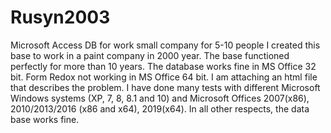 # Rusyn2003
Microsoft Access DB for work small company for 5-10 people I created this base to work in a paint company in 2000 year. The base functioned perfectly for more than 10 years. The database works fine in MS Office 32 bit. Form Redox not working in MS Office 64 bit. I am attaching an html file that describes the problem. I have done many tests with different Microsoft Windows systems (XP, 7, 8, 8.1 and 10) and Microsoft Offices 2007(x86), 2010/2013/2016 (x86 and x64), 2019(x64). In all other respects, the data base works fine.
